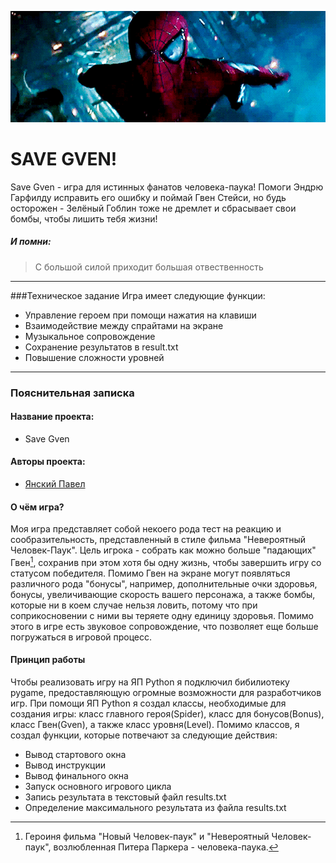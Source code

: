 ![гифка с пауком](data/spider_gif.gif)
# SAVE GVEN!
Save Gven - игра для истинных фанатов человека-паука! Помоги Эндрю Гарфилду исправить его ошибку и поймай Гвен Стейси, но будь осторожен - Зелёный Гоблин тоже не дремлет и сбрасывает свои бомбы, чтобы лишить тебя жизни!
##### И помни:
> С большой силой приходит большая отвественность

___
###Техническое задание
Игра имеет следующие функции:
* Управление героем при помощи нажатия на клавиши
* Взаимодействие между спрайтами на экране
* Музыкальное сопровождение
* Сохранение результатов в result.txt
* Повышение сложности уровней
___
### Пояснительная записка
#### Название проекта:
* Save Gven
#### Авторы проекта:
* [Янский Павел](https://vk.com/pavelyanski)

#### О чём игра?
Моя игра представляет собой некоего рода тест на реакцию и сообразительность, представленный в стиле фильма "Невероятный Человек-Паук". Цель игрока - собрать как можно больше "падающих" Гвен[^1], сохранив при этом хотя бы одну жизнь, чтобы завершить игру со статусом победителя. Помимо Гвен на экране могут появляться различного рода "бонусы", например, дополнительные очки здоровья, бонусы, увеличивающие скорость вашего персонажа, а также бомбы, которые ни в коем случае нельзя ловить, потому что при соприкосновении с ними вы теряете одну единицу здоровья. Помимо этого в игре есть звуковое сопровождение, что позволяет  еще больше погружаться в игровой процесс.

#### Принцип работы

Чтобы реализовать игру на ЯП Python я подключил бибилиотеку pygame, предоставляющую огромные возможности для разработчиков игр. При помощи ЯП Python я создал классы, необходимые для создания игры: класс главного героя(Spider), класс для бонусов(Bonus), класс Гвен(Gven), а также класс уровня(Level). Помимо классов, я создал функции, которые потвечают за следующие действия:
* Вывод стартового окна
* Вывод инструкции
* Вывод финального окна
* Запуск основного игрового цикла
* Запись результата в текстовый файл results.txt
* Определение максимального результата из файла results.txt





[^1]: Героиня фильма "Новый Человек-паук" и "Невероятный Человек-паук", возлюбленная Питера Паркера - человека-паука.



